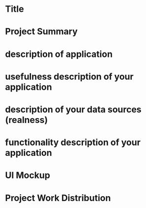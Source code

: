 # Title

# Project Summary

# description of application

# usefulness description of your application

# description of your data sources (realness)

# functionality description of your application

# UI Mockup

# Project Work Distribution
